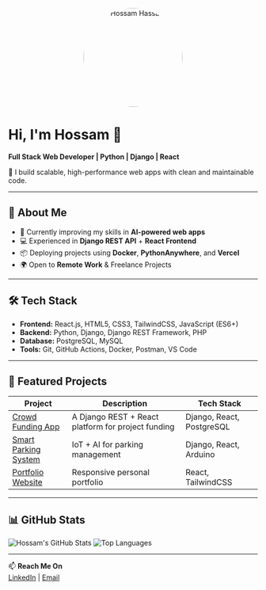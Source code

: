 <p align="center">
  <img src="https://github.com/hossamkoky599/Portfolio-/blob/main/assets/images/profile.jpg" alt="Hossam Hassan" width="200" style="border-radius: 50%;" />
</p>

# Hi, I'm Hossam 👋  
**Full Stack Web Developer | Python | Django | React**

🚀 I build scalable, high-performance web apps with clean and maintainable code.

---

## 🔹 About Me
- 🌱 Currently improving my skills in **AI-powered web apps**
- 💻 Experienced in **Django REST API** + **React Frontend**
- 📦 Deploying projects using **Docker**, **PythonAnywhere**, and **Vercel**
- 🌍 Open to **Remote Work** & Freelance Projects

---

## 🛠 Tech Stack
- **Frontend:** React.js, HTML5, CSS3, TailwindCSS, JavaScript (ES6+)
- **Backend:** Python, Django, Django REST Framework, PHP
- **Database:** PostgreSQL, MySQL
- **Tools:** Git, GitHub Actions, Docker, Postman, VS Code

---

## 📌 Featured Projects
| Project | Description | Tech Stack |
|---------|-------------|------------|
| [Crowd Funding App](https://github.com/hossamkoky599/Crowd-Funding-Django) | A Django REST + React platform for project funding | Django, React, PostgreSQL |
| [Smart Parking System](https://github.com/hossamkoky599/Smart-Parking-System) | IoT + AI for parking management | Django, React, Arduino |
| [Portfolio Website](https://github.com/hossamkoky599/Portfolio-) | Responsive personal portfolio | React, TailwindCSS |

---

## 📊 GitHub Stats
![Hossam's GitHub Stats](https://github-readme-stats.vercel.app/api?username=hossamkoky599&show_icons=true&theme=tokyonight)
![Top Languages](https://github-readme-stats.vercel.app/api/top-langs/?username=hossamkoky599&layout=compact&theme=tokyonight)

---

📫 **Reach Me On**  
[LinkedIn](https://www.linkedin.com/in/hossamhassan99/) | [Email](mailto:hossamhussan599@gmail.com)

<!--
**hossamkoky599/hossamkoky599** is a ✨ _special_ ✨ repository because its `README.md` (this file) appears on your GitHub profile.

Here are some ideas to get you started:

- 🔭 I’m currently working on ...
- 🌱 I’m currently learning ...
- 👯 I’m looking to collaborate on ...
- 🤔 I’m looking for help with ...
- 💬 Ask me about ...
- 📫 How to reach me: ...
- 😄 Pronouns: ...
- ⚡ Fun fact: ...
-->
